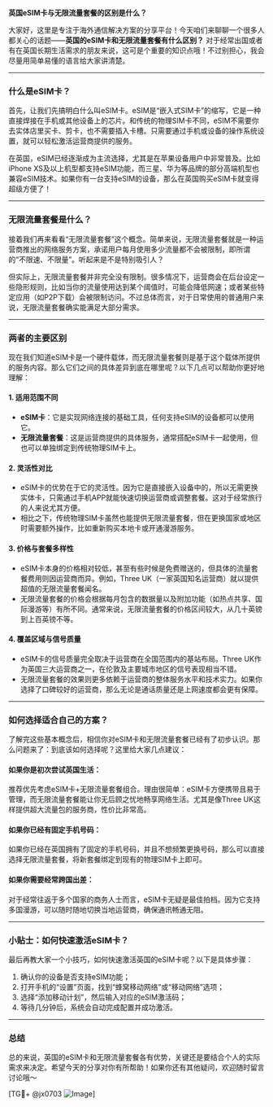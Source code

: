 **英国eSIM卡与无限流量套餐的区别是什么？**

大家好，这里是专注于海外通信解决方案的分享平台！今天咱们来聊聊一个很多人都关心的话题——**英国的eSIM卡和无限流量套餐有什么区别？** 对于经常出国或者有在英国长期生活需求的朋友来说，这可是个重要的知识点哦！不过别担心，我会尽量用简单易懂的语言给大家讲清楚。

---

### **什么是eSIM卡？**
首先，让我们先搞明白什么叫eSIM卡。eSIM是“嵌入式SIM卡”的缩写，它是一种直接焊接在手机或其他设备上的芯片。和传统的物理SIM卡不同，eSIM不需要你去实体店里买卡、剪卡，也不需要插入卡槽。只需要通过手机或设备的操作系统设置，就可以轻松激活运营商提供的服务。

在英国，eSIM已经逐渐成为主流选择，尤其是在苹果设备用户中非常普及。比如iPhone XS及以上机型都支持eSIM功能，而三星、华为等品牌的部分高端机型也兼容eSIM技术。如果你有一台支持eSIM的设备，那么在英国购买eSIM卡就变得超级方便了！

---

### **无限流量套餐是什么？**
接着我们再来看看“无限流量套餐”这个概念。简单来说，无限流量套餐就是一种运营商推出的网络服务方案，承诺用户每月使用多少流量都不会被限制，即所谓的“不限速、不限量”。听起来是不是特别吸引人？

但实际上，无限流量套餐并非完全没有限制。很多情况下，运营商会在后台设定一些隐形规则，比如当你的流量使用达到某个阈值时，可能会降低网速；或者某些特定应用（如P2P下载）会被限制访问。不过总体而言，对于日常使用的普通用户来说，无限流量套餐确实能满足大部分需求。

---

### **两者的主要区别**
现在我们知道eSIM卡是一个硬件载体，而无限流量套餐则是基于这个载体所提供的服务内容。那么它们之间的具体差异到底在哪里呢？以下几点可以帮助你更好地理解：

#### 1. **适用范围不同**
- **eSIM卡**：它是实现网络连接的基础工具，任何支持eSIM的设备都可以使用它。
- **无限流量套餐**：这是运营商提供的具体服务，通常搭配eSIM卡一起使用，但也可以单独绑定到传统物理SIM卡上。

#### 2. **灵活性对比**
- eSIM卡的优势在于它的灵活性。因为它是直接嵌入设备中的，所以无需更换实体卡，只需通过手机APP就能快速切换运营商或调整套餐。这对于经常旅行的人来说尤其方便。
- 相比之下，传统物理SIM卡虽然也能提供无限流量套餐，但在更换国家或地区时需要额外操作，比如重新购买本地卡或开通漫游服务。

#### 3. **价格与套餐多样性**
- eSIM卡本身的价格相对较低，甚至有些时候是免费赠送的，但具体的流量套餐费用则因运营商而异。例如，Three UK（一家英国知名运营商）就以提供超值的无限流量套餐闻名。
- 无限流量套餐的价格会根据每月包含的数据量以及附加功能（如热点共享、国际漫游等）有所不同。通常来说，无限流量套餐的价格区间较大，从几十英镑到上百英镑不等。

#### 4. **覆盖区域与信号质量**
- eSIM卡的信号质量完全取决于运营商在全国范围内的基站布局。Three UK作为英国三大运营商之一，在伦敦及主要城市地区的信号表现相当不错。
- 无限流量套餐的效果则更多依赖于运营商的整体服务水平和技术实力。如果你选择了口碑较好的运营商，那么无论是通话质量还是上网速度都会更有保障。

---

### **如何选择适合自己的方案？**
了解完这些基本概念后，相信你对eSIM卡和无限流量套餐已经有了初步认识。那么问题来了：到底该如何选择呢？这里给大家几点建议：

#### 如果你是初次尝试英国生活：
推荐优先考虑eSIM卡+无限流量套餐组合。理由很简单：eSIM卡方便携带且易于管理，而无限流量套餐能让你无后顾之忧地畅享网络生活。尤其是像Three UK这样提供超大流量包的服务商，性价比非常高。

#### 如果你已经有固定手机号码：
如果你已经在英国拥有了固定的手机号码，并且不想频繁更换号码，那么可以直接选择无限流量套餐，将新套餐绑定到现有的物理SIM卡上即可。

#### 如果你需要经常跨国出差：
对于经常往返于多个国家的商务人士而言，eSIM卡无疑是最佳拍档。因为它支持多国漫游，可以随时随地切换当地运营商，确保通讯畅通无阻。

---

### **小贴士：如何快速激活eSIM卡？**
最后再教大家一个小技巧，如何快速激活英国的eSIM卡呢？以下是具体步骤：
1. 确认你的设备是否支持eSIM功能；
2. 打开手机的“设置”页面，找到“蜂窝移动网络”或“移动网络”选项；
3. 选择“添加移动计划”，然后输入对应的eSIM激活码；
4. 等待几分钟后，系统会自动完成配置并成功激活。

---

### **总结**
总的来说，英国的eSIM卡和无限流量套餐各有优势，关键还是要结合个人的实际需求来决定。希望今天的分享对你有所帮助！如果你还有其他疑问，欢迎随时留言讨论哦～

[TG💪+ @jx0703 ![Image](https://github.com/user-attachments/assets/dbca1d08-cadb-493c-b0ec-ad6f7a83f270)]